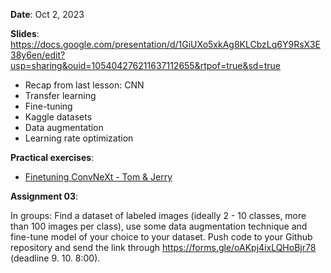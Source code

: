 **Date**: Oct 2, 2023

**Slides**: https://docs.google.com/presentation/d/1GiUXo5xkAg8KLCbzLq6Y9RsX3E38y6en/edit?usp=sharing&ouid=105404276211637112655&rtpof=true&sd=true

* Recap from last lesson: CNN
* Transfer learning
* Fine-tuning 
* Kaggle datasets 
* Data augmentation 
* Learning rate optimization


**Practical exercises**:

* [Finetuning ConvNeXt - Tom & Jerry](Finetuning.ipynb)



**Assignment 03**:

In groups:
Find a dataset of labeled images (ideally 2 - 10 classes, more than 100 images per class), use some data augmentation technique
and fine-tune model of your choice to your dataset. Push code to your Github repository and send the link through https://forms.gle/oAKpj4ixLQHoBjr78 (deadline 9. 10. 8:00).


